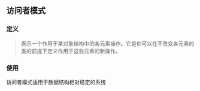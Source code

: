 ## 访问者模式

### 定义
> 表示一个作用于某对象结构中的各元素操作。它是你可以在不改变各元素的类的前提下定义作用于这些元素的新操作。

### 使用
访问者模式适用于数据结构相对稳定的系统
